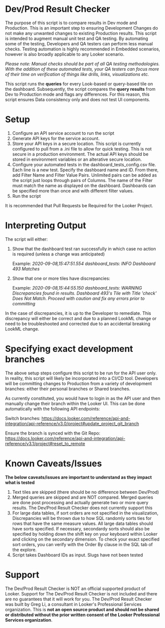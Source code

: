# Dev/Prod Result Checker

The purpose of this script is to compare results in Dev mode and Production. This is an important step to ensuring Development Changes do not make any unwanted changes to existing Production results. 
This script is intended to augment manual unit test and QA testing. By automating some of the testing, Developers and QA testers can perform less manual checks. Testing automation is highly recommended in Embedded scenarios, however is also broadly applicable to any Looker scenario. 

*Please note: Manual checks should be part of all QA testing methodologies. With the addition of these automated tests, your QA testers can focus more of their time on verification of things like drills, links, visualizations etc.* 

This script runs the **queries** for every Look-based or query-based tile on the dashboard. Subsequently, the script compares the **query results** from Dev to Production mode and flags any differences. For this reason, this script ensures Data consistency only and does not test UI components. 


# Setup

1. Configure an API service account to run the script
2. Generate API keys for the service account. 
3. Store your API keys in a secure location. This script is currently configured to pull from a .ini file to allow for quick testing. This is not secure in a production environment. The actual API keys should be stored in environment variables or an alterative secure location. 
4. Configure your automated tests in the dashboard_tests_config.csv file. Each line is a new test. Specify the dashboard name and ID. From there, add Filter Name and Filter Value Pairs. Unlimited pairs can be added as the script just loops through pairs of Columns. The name of the Filter must match the name as displayed on the dashboard. Dashboards can be specified more than once and with different filter values. 
5. Run the script 

It is recommended that Pull Requests be Required for the Looker Project. 

# Interpreting Output
The script will either:

1. Show that the dashboard test ran successfully in which case no action is required (unless a change was anticipated) 

   Example: 
    *2020-09-08,15:47:51.554 dashboard_tests: INFO     Dashboard 493 Matches*

2. Show that one or more tiles have discrepancies:

   Example: 
    *2020-09-08,15:44:55.150 dashboard_tests: WARNING  Discrepancies found in results. Dashboard 493's Tile with Title 'check' Does Not Match. Proceed with           caution and fix any errors prior to committing*

In the case of discrepancies, it is up to the Developer to remediate. This discrepancy will either be correct and due to a planned LookML change or need to be troubleshooted and corrected due to an accidental breaking LookML change. 

# Specifying exact development branches
The above setup steps configure this script to be run for the API user only. In reality, this script will likely be incorporated into a CI/CD tool. Developers will be committing changes to Production from a variety of development branches: either their personal branches or Shared branches. 

As currently constituted, you would have to login in as the API user and then manually change their branch within the Looker UI. This can be done automatically with the following API endpoints: 

Switch branches:
https://docs.looker.com/reference/api-and-integration/api-reference/v3.0/project#update_project_git_branch

Ensure the branch is synced with the Git Repo:
https://docs.looker.com/reference/api-and-integration/api-reference/v3.1/project#reset_to_remote


# Known Caveats/Issues

**The below caveats/issues are important to understand as they impact what is tested**
1. Text tiles are skipped (there should be no difference between Dev/Prod) 
2. Merged queries are skipped and are NOT compared. Merged queries are done post processing and actually generate two or more query results. The Dev/Prod Result Checker does not currently support this 
3. For large data tables, if sort orders are not specified in the visualization, Discrepancies will be thrown due to how SQL randomly sorts ties for rows that have the same measure values. All large data tables should have sorts specified. If necessary, secondardy sorts should also be specified by holding down the shift key on your keyboard within Looker and clicking on the secondary dimension. To check your exact specified sort orders, you can verify with the Order By clause in the SQL tab of the explore. 
4. Script takes Dashboard IDs as input. Slugs have not been tested

# Support 
The Dev/Prod Result Checker is NOT an official supported product of Looker. Support for The Dev/Prod Result Checker is not included and there are no guarantees that it will work for you. The Dev/Prod Result Checker was built by Greg Li, a consultant in Looker's Professional Services organization. This is **not an open source product and should not be shared or distributed without the prior written consent of the Looker Professional Services organization**. 

